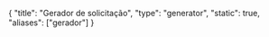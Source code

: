 {
    "title": "Gerador de solicitação",
    "type": "generator",
    "static": true,
    "aliases": ["gerador"]
}

